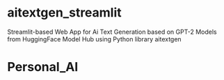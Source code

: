# aitextgen_streamlit
Streamlit-based Web App for Ai Text Generation based on GPT-2 Models from HuggingFace Model Hub using Python library aitextgen
# Personal_AI
